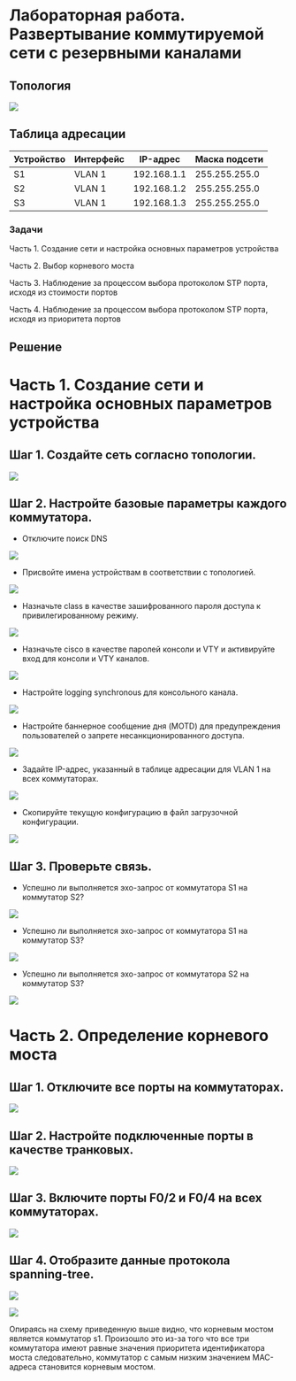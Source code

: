# Лабораторная работа. Развертывание коммутируемой сети с резервными каналами

## Топология

![](1.PNG)

## Таблица адресации

| Устройство    | Интерфейс   | IP-адрес  | Маска подсети 
|-----------------|---------------|-------------------------|-------------------|
| S1 | VLAN 1  | 192.168.1.1  |   255.255.255.0   |
| S2 | VLAN 1  | 192.168.1.2 |    255.255.255.0  |
| S3 | VLAN 1  | 192.168.1.3 |    255.255.255.0  | 

### Задачи

Часть 1. Создание сети и настройка основных параметров устройства

Часть 2. Выбор корневого моста

Часть 3. Наблюдение за процессом выбора протоколом STP порта, исходя из стоимости портов

Часть 4. Наблюдение за процессом выбора протоколом STP порта, исходя из приоритета портов

## Решение

# Часть 1. Создание сети и настройка основных параметров устройства

## Шаг 1. Создайте сеть согласно топологии.

![](1.PNG)

## Шаг 2. Настройте базовые параметры каждого коммутатора.

* Отключите поиск DNS

![](2.PNG)

* Присвойте имена устройствам в соответствии с топологией.

![](3.PNG)

* Назначьте class в качестве зашифрованного пароля доступа к привилегированному режиму.

![](4.PNG)

* Назначьте cisco в качестве паролей консоли и VTY и активируйте вход для консоли и VTY каналов.

![](5.PNG)

* Настройте logging synchronous для консольного канала.

![](6.PNG)

* Настройте баннерное сообщение дня (MOTD) для предупреждения пользователей о запрете несанкционированного доступа.

![](7.PNG)

* Задайте IP-адрес, указанный в таблице адресации для VLAN 1 на всех коммутаторах.

![](8.PNG)

* Скопируйте текущую конфигурацию в файл загрузочной конфигурации.

![](9.PNG)

## Шаг 3. Проверьте связь.

* Успешно ли выполняется эхо-запрос от коммутатора S1 на коммутатор S2?

![](10.PNG)

* Успешно ли выполняется эхо-запрос от коммутатора S1 на коммутатор S3?

![](11.PNG)

* Успешно ли выполняется эхо-запрос от коммутатора S2 на коммутатор S3?

![](12.PNG)

# Часть 2. Определение корневого моста

## Шаг 1. Отключите все порты на коммутаторах.

![](13.PNG)

## Шаг 2. Настройте подключенные порты в качестве транковых.

![](14.PNG)

## Шаг 3. Включите порты F0/2 и F0/4 на всех коммутаторах.

![](15.PNG)

## Шаг 4. Отобразите данные протокола spanning-tree.

![](16.PNG)

![](17.png)

Опираясь на схему приведенную выше видно, что корневым мостом является коммутатор s1. Произошло это из-за того что все три коммутатора имеют равные значения приоритета идентификатора моста следовательно, коммутатор с самым низким значением MAC-адреса становится корневым мостом.

